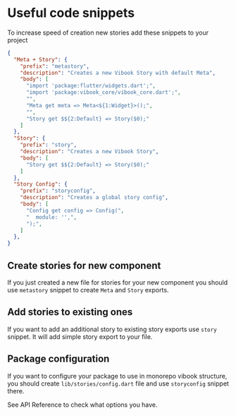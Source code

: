 # Useful code snippets

To increase speed of creation new stories add these snippets to your project

```json
{
  "Meta + Story": {
    "prefix": "metastory",
    "description": "Creates a new Vibook Story with default Meta",
    "body": [
      "import 'package:flutter/widgets.dart';",
      "import 'package:vibook_core/vibook_core.dart';",
      "",
      "Meta get meta => Meta<${1:Widget}>();",
      "",
      "Story get $${2:Default} => Story($0);"
    ]
  },
  "Story": {
    "prefix": "story",
    "description": "Creates a new Vibook Story",
    "body": [
      "Story get $${2:Default} => Story($0);"
    ]
  },
  "Story Config": {
    "prefix": "storyconfig",
    "description": "Creates a global story config",
    "body": [
      "Config get config => Config(",
      "  module: '',",
      ");",
    ]
  },
}
```

## Create stories for new component

If you just created a new file for stories for your new component you should use `metastory` 
snippet to create `Meta` and `Story` exports.

## Add stories to existing ones

If you want to add an additional story to existing story exports use `story` snippet. 
It will add simple story export to your file.

## Package configuration

If you want to configure your package to use in monorepo vibook structure, 
you should create `lib/stories/config.dart` file and use `storyconfig` snippet there.

See API Reference to check what options you have.